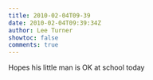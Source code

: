 ```yaml
---
title: 2010-02-04T09-39
date: 2010-02-04T09:39:34Z
author: Lee Turner
showtoc: false
comments: true
---
```


Hopes his little man is OK at school today


